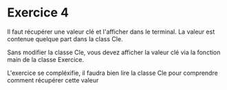 # Exercice 4

Il faut récupérer une valeur clé et l'afficher dans le terminal.
La valeur est contenue quelque part dans la class Cle.

Sans modifier la classe Cle, vous devez afficher la valeur clé via la fonction main de la classe Exercice.

L'exercice se compléxifie, il faudra bien lire la classe Cle pour comprendre comment récupérer cette valeur